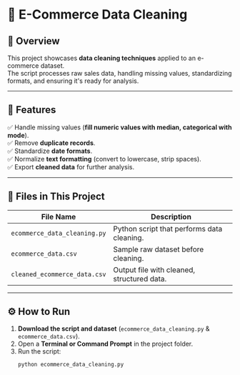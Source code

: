 # 🛒 E-Commerce Data Cleaning

## 📌 Overview
This project showcases **data cleaning techniques** applied to an e-commerce dataset.  
The script processes raw sales data, handling missing values, standardizing formats, and ensuring it's ready for analysis.

---

## 🚀 Features
✅ Handle missing values (**fill numeric values with median, categorical with mode**).  
✅ Remove **duplicate records**.  
✅ Standardize **date formats**.  
✅ Normalize **text formatting** (convert to lowercase, strip spaces).  
✅ Export **cleaned data** for further analysis.  

---

## 📂 Files in This Project
| File Name                     | Description                                      |
|--------------------------------|--------------------------------------------------|
| `ecommerce_data_cleaning.py`   | Python script that performs data cleaning.      |
| `ecommerce_data.csv`           | Sample raw dataset before cleaning.             |
| `cleaned_ecommerce_data.csv`   | Output file with cleaned, structured data.      |

---

## ⚙️ How to Run
1. **Download the script and dataset** (`ecommerce_data_cleaning.py` & `ecommerce_data.csv`).
2. Open a **Terminal or Command Prompt** in the project folder.
3. Run the script:
   ```bash
   python ecommerce_data_cleaning.py

